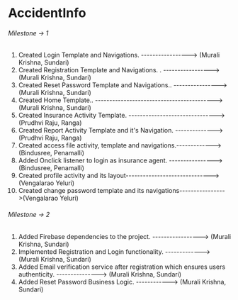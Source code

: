 # AccidentInfo

###### Milestone -> 1
1. Created Login Template and Navigations.           -----------------> (Murali Krishna, Sundari)
2. Created Registration Template and Navigations. .  -----------------> (Murali Krishna, Sundari)
3. Created Reset Password Template and Navigations..  ----------------> (Murali Krishna, Sundari)
4. Created Home Template..  ------------------------------------------> (Murali Krishna, Sundari)
5. Created Insurance Activity Template. -------------------------------> (Prudhvi Raju, Ranga)
6. Created Report Activity Template and it's Navigation. --------------> (Prudhvi Raju, Ranga)
7. Created access file activity, template and navigations.-------------> (Bindusree, Penamalli)
8. Added Onclick listener to login as insurance agent. ----------------> (Bindusree, Penamalli)
9. Created profile activity and its layout------------------------------>(Vengalarao Yeluri)
10. Created change password template and its navigations---------------->(Vengalarao Yeluri)

###### Milestone -> 2
1. Added Firebase dependencies to the project.   -----------------> (Murali Krishna, Sundari)
2. Implemented Registration and Login functionality. -------------> (Murali Krishna, Sundari)
3. Added Email verification service after registration 
   which ensures users authenticity.               ---------------> (Murali Krishna, Sundari)
4. Added Reset Password Business Logic.               ------------> (Murali Krishna, Sundari)